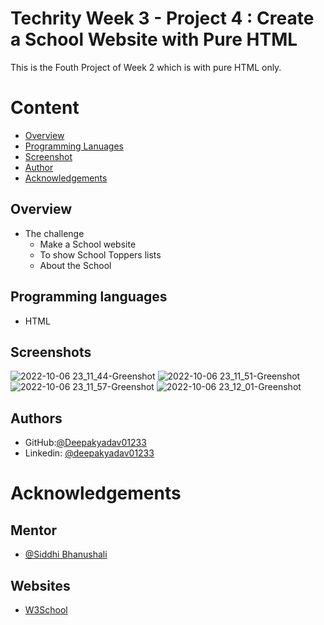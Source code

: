 
# Techrity Week 3 - Project 4 : Create a School Website with Pure HTML
This is the Fouth Project of Week 2 which is with pure HTML only.

# Content
- [Overview](#Overview)
- [Programming Lanuages](#Programming-languages)
- [Screenshot](#Screenshots)
- [Author](#Authors)
- [Acknowledgements](#acknowledgements)

## Overview
- The challenge
    - Make a School website
    - To show School Toppers lists
    - About the School
## Programming languages
- HTML
## Screenshots
![2022-10-06 23_11_44-Greenshot](https://user-images.githubusercontent.com/108972310/194383900-f5893ca5-1fbf-4774-96a4-9e9b246cc0b5.png)
![2022-10-06 23_11_51-Greenshot](https://user-images.githubusercontent.com/108972310/194383908-90712de7-33be-46db-ad69-73d9b69ad7d4.png)
![2022-10-06 23_11_57-Greenshot](https://user-images.githubusercontent.com/108972310/194383913-20fd5589-9726-448b-b5c7-63ab257c41fe.png)
![2022-10-06 23_12_01-Greenshot](https://user-images.githubusercontent.com/108972310/194383918-4e7bdeae-0a14-4418-851e-722de6804110.png)


## Authors

- GitHub:[@Deepakyadav01233](https://github.com/Deepakydv01233)
- Linkedin: [@deepakyadav01233](https://www.linkedin.com/in/deepakyadav01233/)

# Acknowledgements
## Mentor
- [@Siddhi Bhanushali](https://github.com/siddhi-244)
## Websites
- [W3School](https://www.w3schools.com/)
